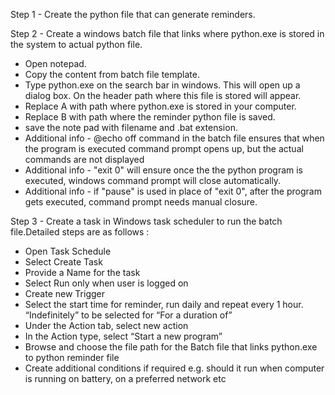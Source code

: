 Step 1 - Create the python file that can generate reminders. 

Step 2 - Create a windows batch file that links where python.exe is stored in the system to actual python file. 
- Open notepad.
- Copy the content from batch file template.
- Type python.exe on the search bar in windows. This will open up a dialog box. On the header path where this file is stored will appear.
- Replace A with path where python.exe is stored in your computer.
- Replace B with path where the reminder python file is saved.
- save the note pad with filename and .bat extension.
- Additional info - @echo off command in the batch file ensures that when the program is executed command prompt opens up, but the actual commands are not displayed
- Additional info - "exit 0" will ensure once the the python program is executed, windows command prompt will close automatically. 
- Additional info - if "pause" is used in place of "exit 0", after the program gets executed, command prompt needs manual closure.

Step 3 - Create a task in Windows task scheduler to run the batch file.Detailed steps are as follows :
- Open Task Schedule
-	Select Create Task
-	Provide a Name for the task 
-	Select Run only when user is logged on  
-	Create new Trigger
-	Select the start time for reminder, run daily and repeat every 1 hour. “Indefinitely” to be selected for “For a duration of” 
-	Under the Action tab, select new action 
-	In the Action type, select “Start a new program”
-	Browse and choose the file path for the Batch file that links python.exe to python reminder file
-	Create additional conditions if required e.g. should it run when computer is running on battery, on a preferred network etc
